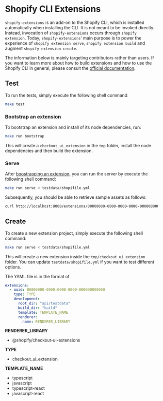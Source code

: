 # Shopify CLI Extensions

`shopify-extensions` is an add-on to the Shopify CLI, which is installed automatically when installing the CLI. It is not meant to be invoked directly. Instead, invocation of `shopify-extensions` occurs through `shopify extension`. Today, `shopify-extensions`' main purpose is to power the experience of `shopify extension serve`, `shopify extension build` and augment `shopify extension create`.

The information below is mainly targeting contributors rather than users. If you want to learn more about how to build extensions and how to use the Shopify CLI in general, please consult the [official documentation](https://shopify.dev/apps/tools/cli).

## Test

To run the tests, simply execute the following shell command:

```sh
make test
```

### Bootstrap an extension

To bootstrap an extension and install of its node dependencies, run:

```sh
make run bootstrap
```

This will create a `checkout_ui_extension` in the `tmp` folder, install the node dependencies and then build the extension.

### Serve

After [boostrapping an extension](#bootstrap-an-extension), you can run the server by execute the following shell command:

```sh
make run serve < testdata/shopifile.yml
```

Subsequently, you should be able to retrieve sample assets as follows:

```sh
curl http://localhost:8000/extensions/00000000-0000-0000-0000-000000000000/assets/index.js
```

## Create

To create a new extension project, simply execute the following shell command:

```sh
make run serve < testdata/shopifile.yml
```

This will create a new extension inside the `tmp/checkout_ui_extension` folder. You can update `testdata/shopifile.yml` if you want to test different options.

The YAML file is in the format of

```yml
extensions:
  - uuid: 00000000-0000-0000-0000-000000000000
    type: TYPE
    development:
      root_dir: "api/testdata"
      build_dir: "build"
      template: TEMPLATE_NAME
      renderer:
        name: RENDERER_LIBRARY
```

**RENDERER_LIBRARY**

- @shopify/checkout-ui-extensions

**TYPE**

- checkout_ui_extension

**TEMPLATE_NAME**

- typescript
- javascript
- typescript-react
- javascript-react
